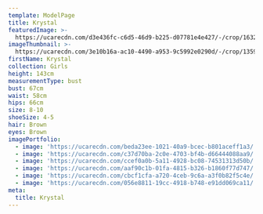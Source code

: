 ```yaml
---
template: ModelPage
title: Krystal
featuredImage: >-
  https://ucarecdn.com/d3e436fc-c6d5-46d9-b225-d07781e4e427/-/crop/1632x603/0,0/-/preview/
imageThumbnail: >-
  https://ucarecdn.com/3e10b16a-ac10-4490-a953-9c5992e0290d/-/crop/1359x1931/124,0/-/preview/
firstName: Krystal
collection: Girls
height: 143cm
measurementType: bust
bust: 67cm
waist: 58cm
hips: 66cm
size: 8-10
shoeSize: 4-5
hair: Brown
eyes: Brown
imagePortfolio:
  - image: 'https://ucarecdn.com/beda23ee-1021-40a9-bcec-b801aceff1a3/'
  - image: 'https://ucarecdn.com/c37d70ba-2c0e-4703-bf4b-d66444088aa9/'
  - image: 'https://ucarecdn.com/ccef0a0b-5a11-4928-bc08-74531313d50b/'
  - image: 'https://ucarecdn.com/aaf90c1b-01fa-4815-b326-b1860f77d747/'
  - image: 'https://ucarecdn.com/cbcf1cfa-a720-4ceb-9c6a-a3f0b82f5c4e/'
  - image: 'https://ucarecdn.com/056e8811-19cc-4918-b748-e91dd069ca11/'
meta:
  title: Krystal
---
```


